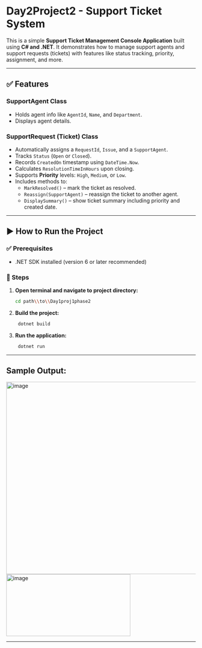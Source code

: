 #  Day2Project2 - Support Ticket System

This is a simple **Support Ticket Management Console Application** built using **C# and .NET**. It demonstrates how to manage support agents and support requests (tickets) with features like status tracking, priority, assignment, and more.

---

## ✅ Features

###  SupportAgent Class
- Holds agent info like `AgentId`, `Name`, and `Department`.
- Displays agent details.

### SupportRequest (Ticket) Class
- Automatically assigns a `RequestId`, `Issue`, and a `SupportAgent`.
- Tracks `Status` (`Open` or `Closed`).
- Records `CreatedOn` timestamp using `DateTime.Now`.
- Calculates `ResolutionTimeInHours` upon closing.
- Supports **Priority** levels: `High`, `Medium`, or `Low`.
- Includes methods to:
  - `MarkResolved()` – mark the ticket as resolved.
  - `Reassign(SupportAgent)` – reassign the ticket to another agent.
  - `DisplaySummary()` – show ticket summary including priority and created date.

---
## ▶️ How to Run the Project

### ✅ Prerequisites

- .NET SDK installed (version 6 or later recommended)

### 📌 Steps

1. **Open terminal and navigate to project directory:**

   ```bash
   cd path\\to\\Day1proj1phase2

2. **Build the project:**

   ```bash
    dotnet build
2. **Run the application:**

   ```bash
    dotnet run

---
## Sample Output:

<img width="508" height="512" alt="image" src="https://github.com/user-attachments/assets/9a3d8c10-b0f8-4afe-a54d-0077a191a9a9" />

<img width="330" height="165" alt="image" src="https://github.com/user-attachments/assets/2613d70e-3819-4c1d-91b4-a2921d87393c" />

 ---
